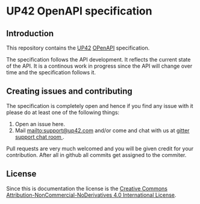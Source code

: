 # UP42 OpenAPI specification

## Introduction

This repository contains the [UP42](https://up42.com)
[OPenAPI](https://swagger.io/specification/) specification.

The specification follows the API development. It reflects the current
state of the API. It is a continous work in progress since the API
will change over time and the specification follows it.

## Creating issues and contributing

The specification is completely open and hence if you find any issue
with it please do at least one of the following things:

 1. Open an issue here.
 2. Mail <mailto:support@up42.com> and/or come and chat with us at
    [gitter support chat room ](https://gitter.im/up42-com/support).
    
Pull requests are very much welcomed and you will be given credit for
your contribution. After all in github all commits get assigned to the
commiter.

## License

Since this is documentation the license is the
[Creative Commons Attribution-NonCommercial-NoDerivatives 4.0 International License](http://creativecommons.org/licenses/by-nc-nd/4.0/).

